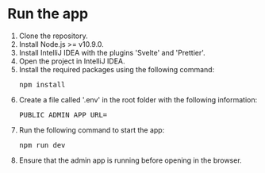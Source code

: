 <h1>Run the app</h1>
<ol>
    <li>Clone the repository.</li>
    <li>Install Node.js >= v10.9.0.</li>
    <li>Install IntelliJ IDEA with the plugins 'Svelte' and 'Prettier'.</li>
    <li>Open the project in IntelliJ IDEA.</li>
    <li>Install the required packages using the following command:
        <pre>npm install</pre>
    </li>
    <li>Create a file called '.env' in the root folder with the following information:
        <pre>PUBLIC_ADMIN_APP_URL=</pre>
    </li>
    <li>Run the following command to start the app:
        <pre>npm run dev</pre>
    </li>
    <li>Ensure that the admin app is running before opening in the browser.</li>
</ol>
